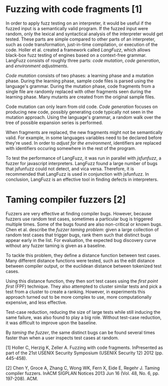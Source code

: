# Fuzzing with code fragments [1]

In order to apply fuzz testing on an interpreter, it would be useful if the fuzzed input is a semantically valid program.
If the fuzzed input were random, only the lexical and syntactical analysis of the interpreter would get tested.
These parts are simple compared to other parts of an interpreter, such as code transformation, just-in-time compilation, or execution of the code.
Holler et al. created a framework called *LangFuzz*, which allows black-box fuzz testing of engines based on a context-free grammar.
LangFuzz consists of roughly three parts: *code mutation*, *code generation*, and *environment adjustments*.

*Code mutation* consists of two phases: a learning phase and a mutation phase.
During the learning phase, sample code files is parsed using the language's grammar.
During the mutation phase, code fragments from a single file are randomly replaced with other fragments seen during the learning phase.
Many mutants are created from the original sample files.

Code mutation can only learn from old code.
*Code generation* focuses on producing new code, possibly generating code typically not seen in the mutation approach.
Using the language's grammar, a random walk over the tree of possible expansion series is performed.

When fragments are replaced, the new fragments might not be semantically valid.
For example, in some languages variables need to be declared before they're used.
In order to *adjust for the environment*, identifiers are replaced with identifiers occuring somewhere in the rest of the program.

To test the performance of LangFuzz, it was run in parallel with *jsfunfuzz*, a fuzzer for javascript interpreters.
LangFuzz found a large number of bugs that jsfunfuzz could not detect, and vica versa.
Therefore, it is recommended that LangFuzz is used in conjunction with jsfunfuzz.
In conclusion, LangFuzz is an effective tool in finding defects in interpreters.

# Taming compiler fuzzers [2]

Fuzzers are very effective at finding compiler bugs.
However, because fuzzers use random test cases, sometimes a particular bug is triggered multiple times.
Some of the bugs found are also non-critical or known bugs.
Chen et al. describe the *fuzzer taming problem*: given a large collection of random test cases that trigger bugs, rank them such that distinct bugs appear early in the list.
For evaluation, the expected bug discovery curve without any fuzzer taming is given as a baseline.

To tackle this problem, they define a distance function between test cases.
Many different distance functions were tested, such as the edit distance between compiler output, or the euclidean distance between tokenized test cases.

Using this distance function, they then sort test cases using the *first point first* (FPF) technique.
They also attempted to cluster similar tests and pick a test from a cluster to create a ranking.
However, in experiments this approach turned out to be more complex to use, more computationally expensive, and less effective.

Test-case reduction, reducing the size of large tests while still inducing the same failure, was also found to play a big role.
Without test-case reduction, it was difficult to improve upon the baseline.

By *taming the fuzzer*, the same distinct bugs can be found several times faster than when a user inspects test cases at random.

[1] Holler C, Herzig K, Zeller A. Fuzzing with code fragments. InPresented as part of the 21st USENIX Security Symposium (USENIX Security 12) 2012 (pp. 445-458). 

[2] Chen Y, Groce A, Zhang C, Wong WK, Fern X, Eide E, Regehr J. Taming compiler fuzzers. InACM SIGPLAN Notices 2013 Jun 16 (Vol. 48, No. 6, pp. 197-208). ACM.
